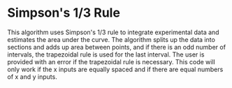 # Simpson's 1/3 Rule

This algorithm uses Simpson's 1/3 rule to integrate experimental data and estimates the area under the curve. 
The algorithm splits up the data into sections and adds up area between points, and if there is an odd number of intervals, the trapezoidal rule is used for the last interval.
The user is provided with an error if the trapezoidal rule is necessary.
This code will only work if the x inputs are equally spaced and if there are equal numbers of x and y inputs. 
